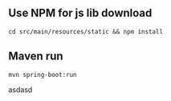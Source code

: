 
## Use NPM for js lib download
`cd src/main/resources/static && npm install`

## Maven run
`mvn spring-boot:run`



asdasd
